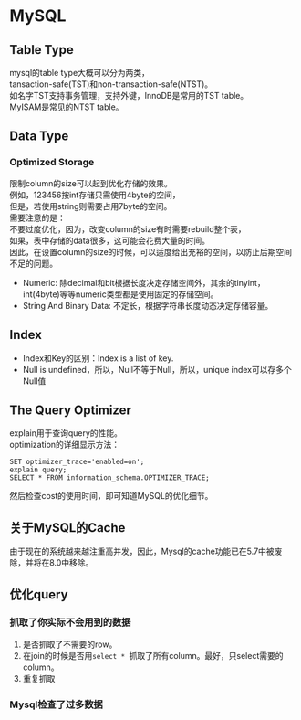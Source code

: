 # MySQL
## Table Type
mysql的table type大概可以分为两类，  
tansaction-safe(TST)和non-transaction-safe(NTST)。  
如名字TST支持事务管理，支持外键，InnoDB是常用的TST table。  
MyISAM是常见的NTST table。

## Data Type
### Optimized Storage
限制column的size可以起到优化存储的效果。  
例如，123456按int存储只需使用4byte的空间，  
但是，若使用string则需要占用7byte的空间。  
需要注意的是：  
不要过度优化，因为，改变column的size有时需要rebuild整个表，  
如果，表中存储的data很多，这可能会花费大量的时间。  
因此，在设置column的size的时候，可以适度给出充裕的空间，以防止后期空间不足的问题。
* Numeric: 除decimal和bit根据长度决定存储空间外，其余的tinyint，int(4byte)等等numeric类型都是使用固定的存储空间。
* String And Binary Data: 不定长，根据字符串长度动态决定存储容量。

## Index
* Index和Key的区别：Index is a list of key.
* Null is undefined，所以，Null不等于Null，所以，unique index可以存多个Null值

## The Query Optimizer
explain用于查询query的性能。  
optimization的详细显示方法：  
```
SET optimizer_trace='enabled=on';
explain query;
SELECT * FROM information_schema.OPTIMIZER_TRACE;
```
然后检查cost的使用时间，即可知道MySQL的优化细节。

## 关于MySQL的Cache
由于现在的系统越来越注重高并发，因此，Mysql的cache功能已在5.7中被废除，并将在8.0中移除。

## 优化query
### 抓取了你实际不会用到的数据
1. 是否抓取了不需要的row。
2. 在join的时候是否用`select * `抓取了所有column。最好，只select需要的column。
3. 重复抓取

### Mysql检查了过多数据